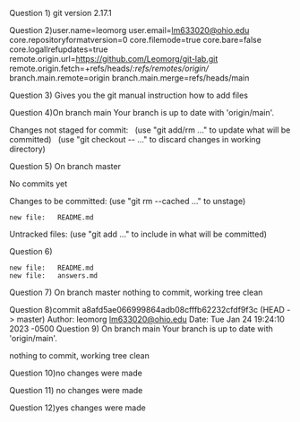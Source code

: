 Question 1) git version 2.17.1 

Question 2)user.name=leomorg
user.email=lm633020@ohio.edu
core.repositoryformatversion=0
core.filemode=true
core.bare=false
core.logallrefupdates=true
remote.origin.url=https://github.com/Leomorg/git-lab.git
remote.origin.fetch=+refs/heads/*:refs/remotes/origin/*
branch.main.remote=origin
branch.main.merge=refs/heads/main

Question 3) Gives you the git manual instruction how to add files

Question 4)On branch main
Your branch is up to date with 'origin/main'.

Changes not staged for commit:
  (use "git add/rm <file>..." to update what will be committed)
  (use "git checkout -- <file>..." to discard changes in working directory)

Question 5)
On branch master

No commits yet

Changes to be committed:
  (use "git rm --cached <file>..." to unstage)

	new file:   README.md

Untracked files:
  (use "git add <file>..." to include in what will be committed)

Question 6)

	new file:   README.md
	new file:   answers.md
Question 7)
On branch master
nothing to commit, working tree clean

Question 8)commit a8afd5ae066999864adb08cfffb62232cfdf9f3c (HEAD -> master)
Author: leomorg <lm633020@ohio.edu>
Date:   Tue Jan 24 19:24:10 2023 -0500
Question 9)
On branch main
Your branch is up to date with 'origin/main'.

nothing to commit, working tree clean

Question 10)no changes were made

Question 11) no changes were made

Question 12)yes changes were made





